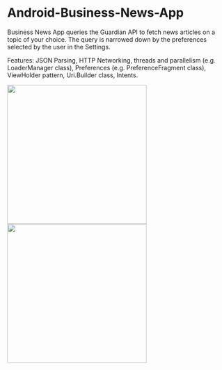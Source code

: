 # Android-Business-News-App

Business News App queries the Guardian API to fetch news articles on a topic of your choice. The query is narrowed down by the preferences selected by the user in the Settings.

Features: JSON Parsing, HTTP Networking, threads and parallelism (e.g. LoaderManager class), Preferences (e.g. PreferenceFragment class), ViewHolder pattern, Uri.Builder class, Intents.

<img src="http://cmsweb.pl/wp-content/uploads/2018/06/BusinessNewsApp_print_screen_1.png" width="320">

<img src="http://cmsweb.pl/wp-content/uploads/2018/06/BusinessNewsApp_print_screen_2.png" width="320">
